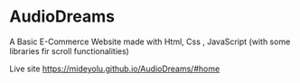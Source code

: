 # AudioDreams

A Basic E-Commerce Website made with Html, Css , JavaScript (with some libraries fir scroll functionalities)


Live site 
https://mideyolu.github.io/AudioDreams/#home
